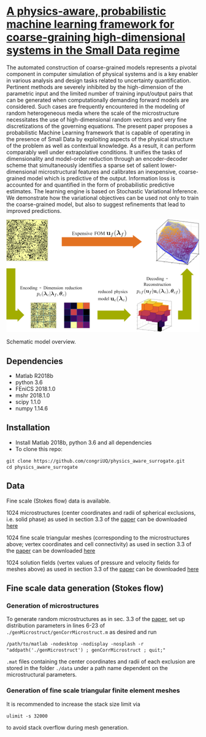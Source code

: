 # [A physics-aware, probabilistic machine learning framework for coarse-graining high-dimensional systems in the Small Data regime](https://arxiv.org/abs/1902.03968)

The automated construction of coarse-grained models represents a pivotal component in computer simulation of physical systems and is a key enabler in various analysis and design tasks related to uncertainty quantification. Pertinent methods are severely inhibited by the high-dimension of the parametric input and the limited number of training input/output pairs that can be generated when computationally demanding forward models are considered. Such cases are frequently encountered in the modeling of random heterogeneous media where the scale of the microstructure necessitates the use of high-dimensional random vectors and very fine discretizations of the governing equations. The present paper proposes a probabilistic Machine Learning framework that is capable of operating in the presence of Small Data by exploiting aspects of the physical structure of the problem as well as contextual knowledge. As a result, it can perform comparably well under extrapolative conditions. It unifies the tasks of dimensionality and model-order reduction through an encoder-decoder scheme that simultaneously identifies a sparse set of salient lower-dimensional microstructural features and calibrates an inexpensive, coarse-grained model which is predictive of the output. Information loss is accounted for and quantified in the form of probabilistic predictive estimates. The learning engine is based on Stochastic Variational Inference. We demonstrate how the variational objectives can be used not only to train the coarse-grained model, but also to suggest refinements that lead to improved predictions. 


![overview](https://raw.githubusercontent.com/congriUQ/physics_aware_surrogate/master/fig/overview.png)


Schematic model overview.


## Dependencies
- Matlab R2018b
- python 3.6
- FEniCS 2018.1.0
- mshr 2018.1.0
- scipy 1.1.0
- numpy 1.14.6


## Installation
- Install Matlab 2018b, python 3.6 and all dependencies
- To clone this repo:
```
git clone https://github.com/congriUQ/physics_aware_surrogate.git
cd physics_aware_surrogate
```

## Data
Fine scale (Stokes flow) data is available.

1024 microstructures (center coordinates and radii of spherical exclusions, i.e. solid phase) as used in section 3.3 of the [paper](https://arxiv.org/abs/1902.03968) can be downloaded [here](https://doi.org/10.6084/m9.figshare.7814345)

1024 fine scale triangular meshes (corresponding to the microstructures above; vertex coordinates and cell connectivity) as used in section 3.3 of the [paper](https://arxiv.org/abs/1902.03968) can be downloaded [here](https://doi.org/10.6084/m9.figshare.7814297.v1)

1024 solution fields (vertex values of pressure and velocity fields for meshes above) as used in section 3.3 of the [paper](https://arxiv.org/abs/1902.03968) can be downloaded [here](https://doi.org/10.6084/m9.figshare.7814345)


## Fine scale data generation (Stokes flow)


### Generation of microstructures
To generate random microstructures as in sec. 3.3 of the [paper](https://arxiv.org/abs/1902.03968), set up distribution parameters in lines 6-23 of `./genMicrostruct/genCorrMicrostruct.m` as desired and run
```
/path/to/matlab -nodesktop -nodisplay -nosplash -r "addpath('./genMicrostruct') ; genCorrMicrostruct ; quit;"
```
`.mat` files containing the center coordinates and radii of each exclusion are stored in the folder `./data` under a path name dependent on the microstructural parameters.


### Generation of fine scale triangular finite element meshes
It is recommended to increase the stack size limit via
```
ulimit -s 32000
```
to avoid stack overflow during mesh generation.





